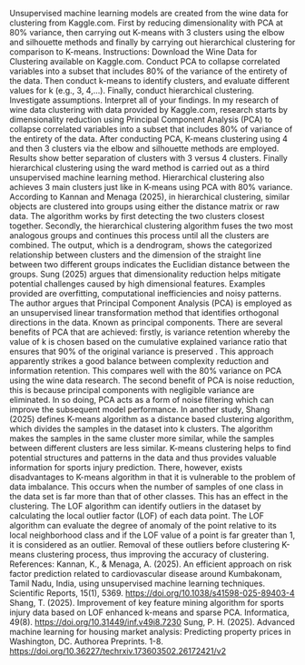 Unsupervised machine learning models are created from the wine data for clustering from Kaggle.com. First by reducing dimensionality with PCA at 80% variance, then carrying out K-means with 3 clusters using the elbow and silhouette methods and finally by carrying out hierarchical clustering for comparison to K-means.
Instructions: Download the  Wine Data for Clustering available on Kaggle.com. Conduct PCA to collapse correlated variables into a subset that includes 80% of the variance of the entirety of the data.  Then conduct k-means to identify clusters, and evaluate different values for k (e.g., 3, 4,…).  Finally, conduct hierarchical clustering.   Investigate assumptions.  Interpret all of your findings. 
In my research of wine data clustering with data provided by Kaggle.com, research starts by dimensionality reduction using Principal Component Analysis (PCA) to collapse correlated variables into a subset that includes 80% of variance of the entirety of the data. After conducting PCA, K-means clustering using 4 and then 3 clusters via the elbow and silhouette methods are employed. Results show better separation of clusters with 3 versus 4 clusters. Finally hierarchical clustering using the ward method is carried out as a third unsupervised machine learning method. Hierarchical clustering also achieves 3 main clusters just like in K-means using PCA with 80% variance. 
According to Kannan and Menaga (2025), in hierarchical clustering, similar objects are clustered into groups using either the distance matrix or raw data. The algorithm works by first detecting the two clusters closest together. Secondly, the hierarchical clustering algorithm fuses the two most analogous groups and continues this process until all the clusters are combined. The output, which is a dendrogram, shows the categorized relationship between clusters and the dimension of the straight line between two different groups indicates the Euclidian  distance between the groups. 
Sung (2025) argues that dimensionality reduction helps mitigate potential challenges caused by high dimensional features. Examples provided are overfitting, computational inefficiencies and noisy patterns. The author argues that Principal Component Analysis (PCA) is employed as an unsupervised linear transformation method that identifies orthogonal directions in the data. Known as principal components. There are several benefits of PCA that are achieved: firstly, is variance retention whereby the value of k is chosen based on the cumulative explained variance ratio that ensures that 90% of the original variance is preserved . This approach apparently strikes a good balance between complexity reduction and information retention. This compares well with the 80% variance on PCA using the wine data research. The second benefit of PCA is noise reduction, this is because principal  components with negligible variance are eliminated. In so doing, PCA acts as a form of noise filtering which can improve the subsequent model performance.
In another study, Shang (2025) defines  K-means algorithm as a distance based clustering algorithm, which divides the samples in the dataset into k clusters. The algorithm makes the samples in the same cluster more similar, while the samples between different clusters are less similar. K-means clustering helps to find potential structures and patterns in the data and thus provides valuable information for sports injury prediction. There, however, exists disadvantages to K-means algorithm in that it is vulnerable to the problem of data imbalance. This occurs  when the number of samples of one class in the data set is far more than that of other classes. This has an effect in  the clustering. The LOF algorithm can identify outliers in the dataset by calculating the local outlier factor (LOF) of each data point. The LOF algorithm can evaluate the degree of anomaly of the point relative to its local neighborhood class and if the LOF value of a point is far greater than 1, it is considered as an outlier. Removal of these outliers before clustering K-means clustering process, thus improving the accuracy of clustering.
References:
Kannan, K., & Menaga, A. (2025). An efficient approach on risk factor prediction related to cardiovascular disease around Kumbakonam, Tamil Nadu, India, using unsupervised machine learning techniques. Scientific Reports, 15(1), 5369. https://doi.org/10.1038/s41598-025-89403-4
Shang, T. (2025). Improvement of key feature mining algorithm for sports injury data based on LOF enhanced k-means and sparse PCA. Informatica, 49(8). https://doi.org/10.31449/inf.v49i8.7230
Sung, P. H. (2025). Advanced machine learning for housing market analysis: Predicting property prices in Washington, DC. Authorea Preprints. 1-8. https://doi.org/10.36227/techrxiv.173603502.26172421/v2



